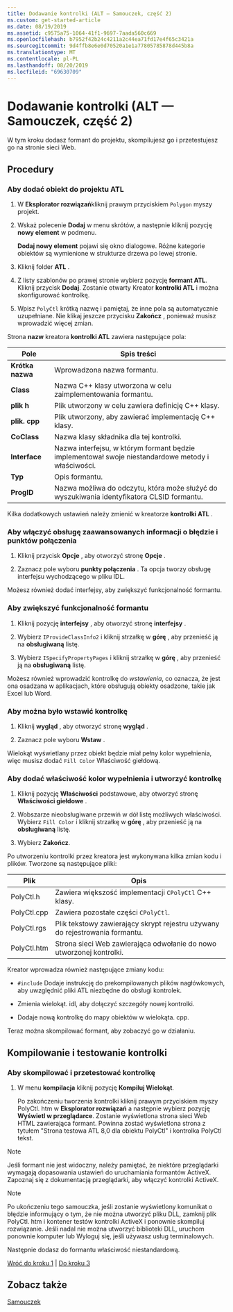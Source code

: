 ```yaml
---
title: Dodawanie kontrolki (ALT — Samouczek, część 2)
ms.custom: get-started-article
ms.date: 08/19/2019
ms.assetid: c9575a75-1064-41f1-9697-7aada560c669
ms.openlocfilehash: b7952f42b24c4211a2c44ea71fd17e4f65c3421a
ms.sourcegitcommit: 9d4ffb8e6e0d70520a1e1a77805785878d445b8a
ms.translationtype: MT
ms.contentlocale: pl-PL
ms.lasthandoff: 08/20/2019
ms.locfileid: "69630709"
---
```

# <a name="adding-a-control-atl-tutorial-part-2"></a>Dodawanie kontrolki (ALT — Samouczek, część 2)

W tym kroku dodasz formant do projektu, skompilujesz go i przetestujesz go na stronie sieci Web.

## <a name="procedures"></a>Procedury

### <a name="to-add-an-object-to-an-atl-project"></a>Aby dodać obiekt do projektu ATL

1. W **Eksplorator rozwiązań**kliknij prawym przyciskiem `Polygon` myszy projekt.

1. Wskaż polecenie **Dodaj** w menu skrótów, a następnie kliknij pozycję **nowy element** w podmenu.

    **Dodaj nowy element** pojawi się okno dialogowe. Różne kategorie obiektów są wymienione w strukturze drzewa po lewej stronie.

1. Kliknij folder **ATL** .

1. Z listy szablonów po prawej stronie wybierz pozycję **formant ATL**. Kliknij przycisk **Dodaj**. Zostanie otwarty Kreator **kontrolki ATL** i można skonfigurować kontrolkę.

1. Wpisz `PolyCtl` krótką nazwę i pamiętaj, że inne pola są automatycznie uzupełniane. Nie klikaj jeszcze przycisku **Zakończ** , ponieważ musisz wprowadzić więcej zmian.

Strona **nazw** kreatora **kontrolki ATL** zawiera następujące pola:

|Pole|Spis treści|
|-----------|--------------|
|**Krótka nazwa**|Wprowadzona nazwa formantu.|
|**Class**|Nazwa C++ klasy utworzona w celu zaimplementowania formantu.|
|**plik h**|Plik utworzony w celu zawiera definicję C++ klasy.|
|**plik. cpp**|Plik utworzony, aby zawierać implementację C++ klasy.|
|**CoClass**|Nazwa klasy składnika dla tej kontrolki.|
|**Interface**|Nazwa interfejsu, w którym formant będzie implementował swoje niestandardowe metody i właściwości.|
|**Typ**|Opis formantu.|
|**ProgID**|Nazwa możliwa do odczytu, która może służyć do wyszukiwania identyfikatora CLSID formantu.|

Kilka dodatkowych ustawień należy zmienić w kreatorze **kontrolki ATL** .

### <a name="to-enable-support-for-rich-error-information-and-connection-points"></a>Aby włączyć obsługę zaawansowanych informacji o błędzie i punktów połączenia

1. Kliknij przycisk **Opcje** , aby otworzyć stronę **Opcje** .

1. Zaznacz pole wyboru **punkty połączenia** . Ta opcja tworzy obsługę interfejsu wychodzącego w pliku IDL.

Możesz również dodać interfejsy, aby zwiększyć funkcjonalność formantu.

### <a name="to-extend-the-controls-functionality"></a>Aby zwiększyć funkcjonalność formantu

1. Kliknij pozycję **interfejsy** , aby otworzyć stronę **interfejsy** .

1. Wybierz `IProvideClassInfo2` i kliknij strzałkę w **górę** , aby przenieść ją na **obsługiwaną** listę.

1. Wybierz `ISpecifyPropertyPages` i kliknij strzałkę w **górę** , aby przenieść ją na **obsługiwaną** listę.

Możesz również wprowadzić kontrolkę do *wstawienia*, co oznacza, że jest ona osadzana w aplikacjach, które obsługują obiekty osadzone, takie jak Excel lub Word.

### <a name="to-make-the-control-insertable"></a>Aby można było wstawić kontrolkę

1. Kliknij **wygląd** , aby otworzyć stronę **wygląd** .

1. Zaznacz pole wyboru **Wstaw** .

Wielokąt wyświetlany przez obiekt będzie miał pełny kolor wypełnienia, więc musisz dodać `Fill Color` Właściwość giełdową.

### <a name="to-add-a-fill-color-stock-property-and-create-the-control"></a>Aby dodać właściwość kolor wypełnienia i utworzyć kontrolkę

1. Kliknij pozycję **Właściwości** podstawowe, aby otworzyć stronę **Właściwości giełdowe** .

1. Wobszarze nieobsługiwane przewiń w dół listę możliwych właściwości. Wybierz `Fill Color` i kliknij strzałkę w **górę** , aby przenieść ją na **obsługiwaną** listę.

1. Wybierz **Zakończ**.

Po utworzeniu kontrolki przez kreatora jest wykonywana kilka zmian kodu i plików. Tworzone są następujące pliki:

|Plik|Opis|
|----------|-----------------|
|PolyCtl.h|Zawiera większość implementacji `CPolyCtl` C++ klasy.|
|PolyCtl.cpp|Zawiera pozostałe części `CPolyCtl`.|
|PolyCtl.rgs|Plik tekstowy zawierający skrypt rejestru używany do rejestrowania formantu.|
|PolyCtl.htm|Strona sieci Web zawierająca odwołanie do nowo utworzonej kontrolki.|

Kreator wprowadza również następujące zmiany kodu:

- `#include` Dodaje instrukcję do prekompilowanych plików nagłówkowych, aby uwzględnić pliki ATL niezbędne do obsługi kontrolek.

- Zmienia wielokąt. idl, aby dołączyć szczegóły nowej kontrolki.

- Dodaje nową kontrolkę do mapy obiektów w wielokąta. cpp.

Teraz można skompilować formant, aby zobaczyć go w działaniu.

## <a name="building-and-testing-the-control"></a>Kompilowanie i testowanie kontrolki

### <a name="to-build-and-test-the-control"></a>Aby skompilować i przetestować kontrolkę

1. W menu **kompilacja** kliknij pozycję **Kompiluj Wielokąt**.

    Po zakończeniu tworzenia kontrolki kliknij prawym przyciskiem myszy PolyCtl. htm w **Eksplorator rozwiązań** a następnie wybierz pozycję **Wyświetl w przeglądarce**. Zostanie wyświetlona strona sieci Web HTML zawierająca formant. Powinna zostać wyświetlona strona z tytułem "Strona testowa ATL 8,0 dla obiektu PolyCtl" i kontrolka PolyCtl tekst.

> [!NOTE]
> Jeśli formant nie jest widoczny, należy pamiętać, że niektóre przeglądarki wymagają dopasowania ustawień do uruchamiania formantów ActiveX. Zapoznaj się z dokumentacją przeglądarki, aby włączyć kontrolki ActiveX.

> [!NOTE]
> Po ukończeniu tego samouczka, jeśli zostanie wyświetlony komunikat o błędzie informujący o tym, że nie można utworzyć pliku DLL, zamknij plik PolyCtl. htm i kontener testów kontrolki ActiveX i ponownie skompiluj rozwiązanie. Jeśli nadal nie można utworzyć biblioteki DLL, uruchom ponownie komputer lub Wyloguj się, jeśli używasz usług terminalowych.

Następnie dodasz do formantu właściwość niestandardową.

[Wróć do kroku 1](../atl/creating-the-project-atl-tutorial-part-1.md) &#124; [Do kroku 3](../atl/adding-a-property-to-the-control-atl-tutorial-part-3.md)

## <a name="see-also"></a>Zobacz także

[Samouczek](../atl/active-template-library-atl-tutorial.md)
